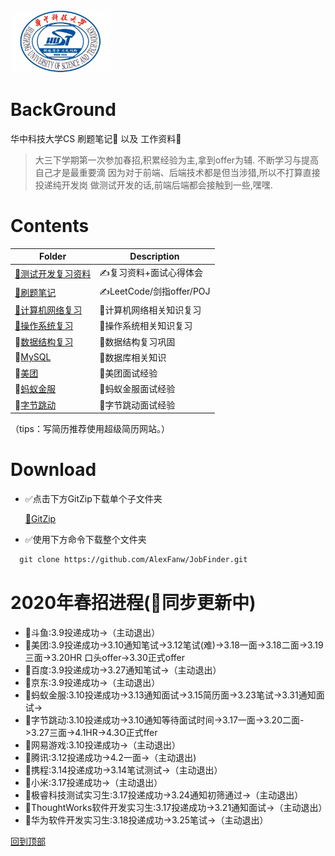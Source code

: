 <img src="./image/hust.jpg" width="" height="100"/>

# BackGround
华中科技大学CS 刷题笔记💯 以及 工作资料💾

> 大三下学期第一次参加春招,积累经验为主,拿到offer为辅.
> 不断学习与提高自己才是最重要滴
> 因为对于前端、后端技术都是但当涉猎,所以不打算直接投递纯开发岗
> 做测试开发的话,前端后端都会接触到一些,嘿嘿.

# Contents

| Folder                  | Description                           |
| ----------------------- | ------------------------------------- |
| [🤵测试开发复习资料](./测试开发复习资料) | ✍️复习资料+面试心得体会                |
| [🤵刷题笔记](./刷题笔记) | ✍️LeetCode/剑指offer/POJ                |
| [🤵计算机网络复习](./ComputerNetworking)           | 🐛计算机网络相关知识复习 |
| [🤵操作系统复习](./OS) | 🐧操作系统相关知识复习 |
| 🤵[数据结构复习](./DataStructure) | 🌲数据结构复习巩固 |
| 🤵[MySQL](./MySQL) | 📖数据库相关知识 |
| 🤵[美团](./美团) | 📖美团面试经验 |
| 🤵[蚂蚁金服](./蚂蚁金服) | 📖蚂蚁金服面试经验|
| 🤵[字节跳动](./ByteDance) | 📖字节跳动面试经验 |



（tips：写简历推荐使用超级简历网站。）


# Download

* ✅点击下方GitZip下载单个子文件夹

    [📁GitZip](http://kinolien.github.io/gitzip/)

* ✅使用下方命令下载整个文件夹

```markdown
  git clone https://github.com/AlexFanw/JobFinder.git
```

# 2020年春招进程(🚀同步更新中)
- 🚀斗鱼:3.9投递成功->（主动退出）
- 🚀美团:3.9投递成功->3.10通知笔试->3.12笔试(难)->3.18一面->3.18二面->3.19三面->3.20HR 口头offer->3.30正式offer
- 🚀百度:3.9投递成功->3.27通知笔试->（主动退出）
- 🚀京东:3.9投递成功->（主动退出）
- 🚀蚂蚁金服:3.10投递成功->3.13通知面试->3.15简历面->3.23笔试->3.31通知面试->
- 🚀字节跳动:3.10投递成功->3.10通知等待面试时间->3.17一面->3.20二面->3.27三面->4.1HR->4.3O正式ffer
- 🚀网易游戏:3.10投递成功->（主动退出）
- 🚀腾讯:3.12投递成功->4.2一面->（主动退出)
- 🚀携程:3.14投递成功->3.14笔试测试->（主动退出）
- 🚀小米:3.17投递成功->（主动退出）
- 🚀极睿科技测试实习生:3.17投递成功->3.24通知初筛通过->（主动退出）
- 🚀ThoughtWorks软件开发实习生:3.17投递成功->3.21通知面试->（主动退出）
- 🚀华为软件开发实习生:3.18投递成功->3.25笔试->（主动退出）

[回到顶部](#readme)